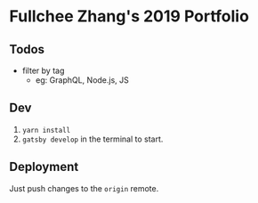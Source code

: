 # Fullchee Zhang's 2019 Portfolio

## Todos
- filter by tag
  - eg: GraphQL, Node.js, JS

## Dev

1. `yarn install`
2. `gatsby develop` in the terminal to start.


## Deployment
Just push changes to the `origin` remote.
